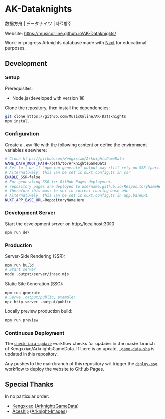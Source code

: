 # AK-Dataknights

数据方舟 | データナイツ | 자료방주

Website: https://musiconline.github.io/AK-Dataknights/

Work-in-progress Arknights database made with [Nuxt](https://nuxt.com) for educational purposes.

## Development

### Setup

Prerequisites:

- Node.js (developed with version 18)

Clone the repository, then install the dependencies:

```bash
git clone https://github.com/MusicOnline/AK-Dataknights
npm install
```

### Configuration

Create a `.env` file with the following content or define the environment variables elsewhere:

```bash
# Clone https://github.com/Kengxxiao/ArknightsGameData
GAME_DATA_ROOT_PATH=/path/to/ArknightsGameData
# Set to true if "npm run generate" output may still rely on SSR (partial pre-render)
# Alternatively, this can be set in nuxt.config.ts in ssr
ENABLE_SSR=false
# For generating SSG for GitHub Pages deployment,
# repository pages are deployed to username.github.io/RespositoryNameHere
# Therefore this must be set to correct routing base URL
# Alternatively, this can be set in nuxt.config.ts in app.baseURL
NUXT_APP_BASE_URL=RepositoryNameHere
```

### Development Server

Start the development server on http://localhost:3000

```bash
npm run dev
```

### Production

Server-Side Rendering (SSR):

```bash
npm run build
# Start server
node .output/server/index.mjs
```

Static Site Generation (SSG):

```bash
npm run generate
# Serve .output/public, example:
npx http-server .output/public
```

Locally preview production build:

```bash
npm run preview
```

### Continuous Deployment

The [`check-data-update`](./.github/workflows/check-data-update.yml) workflow checks for updates in the master branch of Kengxxiao/ArknightsGameData. If there is an update, [`.game-data-sha`](./data/.game-data-sha) is updated in this repository.

Any pushes to the main branch of this repository will trigger the [`deploy-ssg`](./.github/workflows/deploy-ssg.yml) workflow to deploy the website to GitHub Pages.

## Special Thanks

In no particular order:

- [Kengxxiao](https://github.com/Kengxxiao) ([ArknightsGameData](https://github.com/Kengxxiao/ArknightsGameData))
- [Aceship](https://github.com/Aceship) ([Arknight-Images](https://github.com/Aceship/Arknight-Images))
